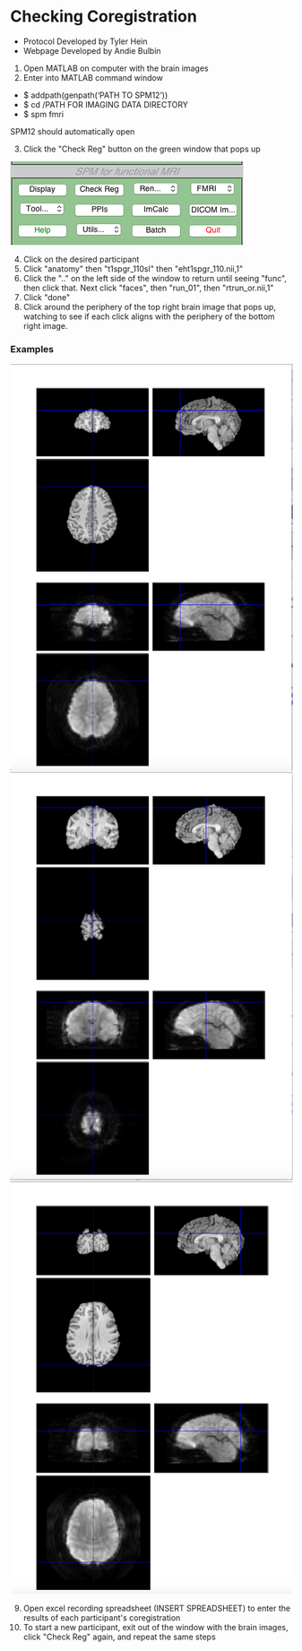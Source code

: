# Checking Coregistration
- Protocol Developed by Tyler Hein
- Webpage Developed by Andie Bulbin

1. Open MATLAB on computer with the brain images
2. Enter into MATLAB command window
- $ addpath(genpath(‘PATH TO SPM12’))
- $ cd /PATH FOR IMAGING DATA DIRECTORY
- $ spm fmri

SPM12 should automatically open

3. Click the "Check Reg" button on the green window that pops up

![Image](checkreg.png)

4. Click on the desired participant
5. Click "anatomy" then "t1spgr_110sl" then "eht1spgr_110.nii,1"
6. Click the ".." on the left side of the window to return until seeing "func", then click that. Next click "faces", then "run_01", then "rtrun_or.nii,1"
7. Click "done"
8. Click around the periphery of the top right brain image that pops up, watching to see if each click aligns with the periphery of the bottom right image.

### Examples

![Image](example1.png)
![Image](example2.png)
![Image](example3.png)

9. Open excel recording spreadsheet (INSERT SPREADSHEET) to enter the results of each participant's coregistration
10. To start a new participant, exit out of the window with the brain images, click "Check Reg" again, and repeat the same steps
